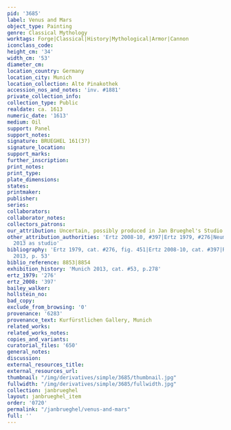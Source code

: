 ```yaml
---
pid: '3685'
label: Venus and Mars
object_type: Painting
genre: Classical Mythology
worktags: Forge|Classical|History|Mythological|Armor|Cannon
iconclass_code:
height_cm: '34'
width_cm: '53'
diameter_cm:
location_country: Germany
location_city: Munich
location_collection: Alte Pinakothek
accession_nos_and_notes: 'inv. #1881'
private_collection_info:
collection_type: Public
realdate: ca. 1613
numeric_date: '1613'
medium: Oil
support: Panel
support_notes:
signature: BRUEGHEL 161(3?)
signature_location:
support_marks:
further_inscription:
print_notes:
print_type:
plate_dimensions:
states:
printmaker:
publisher:
series:
collaborators:
collaborator_notes:
collectors_patrons:
our_attribution: Uncertain, possibly produced in Jan Brueghel's Studio
other_attribution_authorities: 'Ertz 2008-10, #397|Ertz 1979, #276|Neumeister in Munich
  2013 as studio'
bibliography: 'Ertz 1979, cat. #276, fig. 451|Ertz 2008-10, cat. #397|Ruby in Munich
  2013, p. 53'
biblio_reference: 8853|8854
exhibition_history: 'Munich 2013, cat. #53, p.278'
ertz_1979: '276'
ertz_2008: '397'
bailey_walker:
hollstein_no:
bad_copy:
exclude_from_browsing: '0'
provenance: '6283'
provenance_text: Kurfürstlichen Gallery, Munich
related_works:
related_works_notes:
copies_and_variants:
curatorial_files: '650'
general_notes:
discussion:
external_resources_title:
external_resources_url:
thumbnail: "/img/derivatives/simple/3685/thumbnail.jpg"
fullwidth: "/img/derivatives/simple/3685/fullwidth.jpg"
collection: janbrueghel
layout: janbrueghel_item
order: '0720'
permalink: "/janbrueghel/venus-and-mars"
full: ''
---
```

